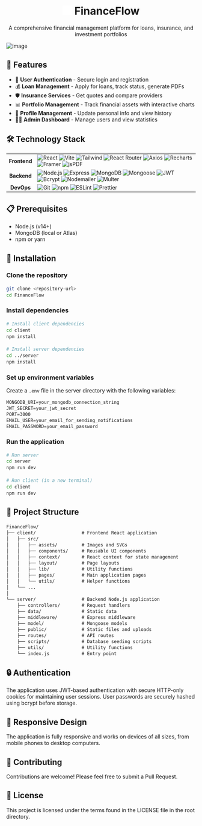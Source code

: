 <h1 align="center">
  <img src="client/src/assets/logo.svg" alt="FinanceFlow Logo" width="25" height="auto"/>
  FinanceFlow
</h1>
 <p align="center">A comprehensive financial management platform for loans, insurance, and investment portfolios</p>

![image](https://github.com/user-attachments/assets/5972ea6a-d1d1-4521-b1ce-26121acb6824)

## 🌟 Features

-   🔐 **User Authentication** - Secure login and registration
-   💰 **Loan Management** - Apply for loans, track status, generate PDFs
-   🛡️ **Insurance Services** - Get quotes and compare providers
-   📊 **Portfolio Management** - Track financial assets with interactive charts
-   👤 **Profile Management** - Update personal info and view history
-   🧑‍💼 **Admin Dashboard** - Manage users and view statistics

## 🛠️ Technology Stack

 <table>
   <tr>
     <td align="center"><b>Frontend</b></td>
     <td>
       <img src="https://img.shields.io/badge/-React-61DAFB?style=flat-square&logo=react&logoColor=black" alt="React"/>
       <img src="https://img.shields.io/badge/-Vite-646CFF?style=flat-square&logo=vite&logoColor=white" alt="Vite"/>
       <img src="https://img.shields.io/badge/-Tailwind_CSS-38B2AC?style=flat-square&logo=tailwind-css&logoColor=white" alt="Tailwind"/>
       <img src="https://img.shields.io/badge/-React_Router-CA4245?style=flat-square&logo=react-router&logoColor=white" alt="React Router"/>
       <img src="https://img.shields.io/badge/-Axios-5A29E4?style=flat-square&logo=axios&logoColor=white" alt="Axios"/>
       <img src="https://img.shields.io/badge/-Recharts-22B5BF?style=flat-square&logo=chart.js&logoColor=white" alt="Recharts"/>
       <img src="https://img.shields.io/badge/-Framer_Motion-0055FF?style=flat-square&logo=framer&logoColor=white" alt="Framer"/>
       <img src="https://img.shields.io/badge/-jsPDF-FA7343?style=flat-square&logo=javascript&logoColor=white" alt="jsPDF"/>
     </td>
   </tr>
   <tr>
     <td align="center"><b>Backend</b></td>
     <td>
       <img src="https://img.shields.io/badge/-Node.js-339933?style=flat-square&logo=node.js&logoColor=white" alt="Node.js"/>
       <img src="https://img.shields.io/badge/-Express-000000?style=flat-square&logo=express&logoColor=white" alt="Express"/>
       <img src="https://img.shields.io/badge/-MongoDB-47A248?style=flat-square&logo=mongodb&logoColor=white" alt="MongoDB"/>
       <img src="https://img.shields.io/badge/-Mongoose-880000?style=flat-square&logo=mongoose&logoColor=white" alt="Mongoose"/>
       <img src="https://img.shields.io/badge/-JWT-000000?style=flat-square&logo=json-web-tokens&logoColor=white" alt="JWT"/>
       <img src="https://img.shields.io/badge/-Bcrypt-003A70?style=flat-square&logo=lock&logoColor=white" alt="Bcrypt"/>
       <img src="https://img.shields.io/badge/-Nodemailer-22B573?style=flat-square&logo=gmail&logoColor=white" alt="Nodemailer"/>
       <img src="https://img.shields.io/badge/-Multer-FF6C37?style=flat-square&logo=file&logoColor=white" alt="Multer"/>
     </td>
   </tr>
   <tr>
     <td align="center"><b>DevOps</b></td>
     <td>
       <img src="https://img.shields.io/badge/-Git-F05032?style=flat-square&logo=git&logoColor=white" alt="Git"/>
       <img src="https://img.shields.io/badge/-npm-CB3837?style=flat-square&logo=npm&logoColor=white" alt="npm"/>
       <img src="https://img.shields.io/badge/-ESLint-4B32C3?style=flat-square&logo=eslint&logoColor=white" alt="ESLint"/>
       <img src="https://img.shields.io/badge/-Prettier-F7B93E?style=flat-square&logo=prettier&logoColor=black" alt="Prettier"/>
     </td>
   </tr>
 </table>
 
 ## 📋 Prerequisites
 
 -   Node.js (v14+)
 -   MongoDB (local or Atlas)
 -   npm or yarn
 
 ## 🚀 Installation
 
 ### Clone the repository
 
 ```bash
 git clone <repository-url>
 cd FinanceFlow
 ```
 
 ### Install dependencies
 
 ```bash
 # Install client dependencies
 cd client
 npm install
 
 # Install server dependencies
 cd ../server
 npm install
 ```
 
 ### Set up environment variables
 
 Create a `.env` file in the server directory with the following variables:
 
 ```
 MONGODB_URI=your_mongodb_connection_string
 JWT_SECRET=your_jwt_secret
 PORT=3000
 EMAIL_USER=your_email_for_sending_notifications
 EMAIL_PASSWORD=your_email_password
 ```
 
 ### Run the application
 
 ```bash
 # Run server
 cd server
 npm run dev
 
 # Run client (in a new terminal)
 cd client
 npm run dev
 ```
 
 ## 📁 Project Structure
 
 ```
 FinanceFlow/
 ├── client/                 # Frontend React application
 │   ├── src/
 │   │   ├── assets/         # Images and SVGs
 │   │   ├── components/     # Reusable UI components
 │   │   ├── context/        # React context for state management
 │   │   ├── layout/         # Page layouts
 │   │   ├── lib/            # Utility functions
 │   │   ├── pages/          # Main application pages
 │   │   └── utils/          # Helper functions
 │   └── ...
 │
 └── server/                 # Backend Node.js application
     ├── controllers/        # Request handlers
     ├── data/               # Static data
     ├── middleware/         # Express middleware
     ├── model/              # Mongoose models
     ├── public/             # Static files and uploads
     ├── routes/             # API routes
     ├── scripts/            # Database seeding scripts
     ├── utils/              # Utility functions
     └── index.js            # Entry point
 ```
 
 ## 🔒 Authentication
 
 The application uses JWT-based authentication with secure HTTP-only cookies for maintaining user sessions. User passwords are securely hashed using bcrypt before storage.
 
 ## 📱 Responsive Design
 
 The application is fully responsive and works on devices of all sizes, from mobile phones to desktop computers.
 
 ## 🤝 Contributing
 
 Contributions are welcome! Please feel free to submit a Pull Request.
 
 ## 📄 License
 
 This project is licensed under the terms found in the LICENSE file in the root directory.
